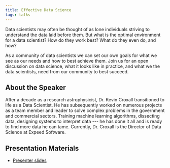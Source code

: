 ```yaml
---
title: Effective Data Science
tags: talks
---
```


Data scientists may often be thought of as lone individuals striving to understand the data laid before them. But what is the optimal environment for a data scientist? How do they work best? What do they even do, and how?

<!--more-->

As a community of data scientists we can set our own goals for what we see as our needs and how to best achieve them. Join us for an open discussion on data science, what it looks like in practice, and what we the data scientists, need from our community to best succeed.


## About the Speaker

After a decade as a research astrophysicist, Dr. Kevin Croxall transitioned to life as a Data Scientist. He has subsequently worked on numerous projects as a team member and leader to solve complex problems in the government and commercial sectors. Training machine learning algorithms, dissecting data, designing systems to interpret data --- he has done it all and is ready to find more data he can tame. Currently, Dr. Croxall is the Director of Data Science at Expeed Software.

## Presentation Materials

  - [Presenter slides](https://github.com/ColumbusDataScience/speaker-presentations/tree/master/2019/2019-01_effective-data-science)
